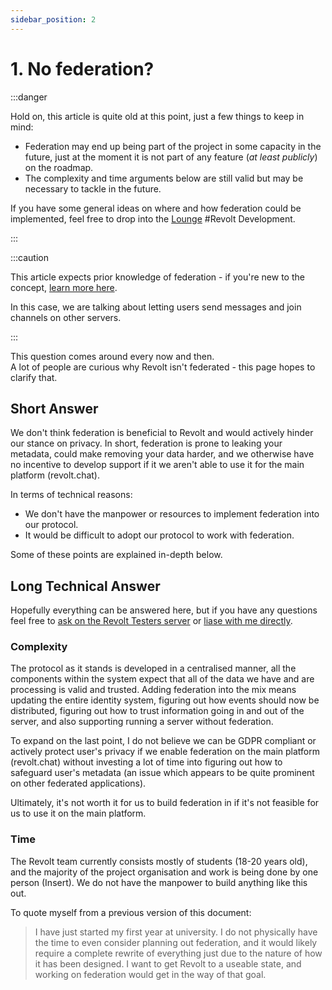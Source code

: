 ```yaml
---
sidebar_position: 2
---
```


# 1. No federation?

:::danger

Hold on, this article is quite old at this point, just a few things to keep in mind:

- Federation may end up being part of the project in some capacity in the future, just at the moment it is not part of any feature (_at least publicly_) on the roadmap.
- The complexity and time arguments below are still valid but may be necessary to tackle in the future.

If you have some general ideas on where and how federation could be implemented, feel free to drop into the [Lounge](https://rvlt.gg/Testers) #Revolt Development.

:::

:::caution

This article expects prior knowledge of federation - if you're new to the concept, [learn more here](https://matrix.org/faq/#what-does-federated-mean%3F).

In this case, we are talking about letting users send messages and join channels on other servers.

:::

This question comes around every now and then.<br/>A lot of people are curious why Revolt isn't federated - this page hopes to clarify that.

## Short Answer

We don't think federation is beneficial to Revolt and would actively hinder our stance on privacy. In short, federation is prone to leaking your metadata, could make removing your data harder, and we otherwise have no incentive to develop support if it we aren't able to use it for the main platform (revolt.chat).

In terms of technical reasons:

- We don't have the manpower or resources to implement federation into our protocol.
- It would be difficult to adopt our protocol to work with federation.

Some of these points are explained in-depth below.

## Long Technical Answer

Hopefully everything can be answered here, but if you have any questions feel free to [ask on the Revolt Testers server](https://rvlt.gg/Testers) or [liase with me directly](https://insrt.uk).

### Complexity

The protocol as it stands is developed in a centralised manner, all the components within the system expect that all of the data we have and are processing is valid and trusted. Adding federation into the mix means updating the entire identity system, figuring out how events should now be distributed, figuring out how to trust information going in and out of the server, and also supporting running a server without federation.

To expand on the last point, I do not believe we can be GDPR compliant or actively protect user's privacy if we enable federation on the main platform (revolt.chat) without investing a lot of time into figuring out how to safeguard user's metadata (an issue which appears to be quite prominent on other federated applications).

Ultimately, it's not worth it for us to build federation in if it's not feasible for us to use it on the main platform.

### Time

The Revolt team currently consists mostly of students (18-20 years old), and the majority of the project organisation and work is being done by one person (Insert). We do not have the manpower to build anything like this out.

To quote myself from a previous version of this document:

> I have just started my first year at university. I do not physically have the time to even consider planning out federation, and it would likely require a complete rewrite of everything just due to the nature of how it has been designed. I want to get Revolt to a useable state, and working on federation would get in the way of that goal.
